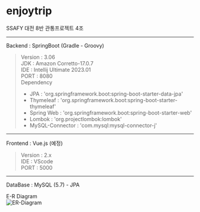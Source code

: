 # enjoytrip
SSAFY 대전 8반 관통프로젝트 4조

---
Backend : SpringBoot (Gradle - Groovy)
> Version : 3.06 <br>
> JDK : Amazon Corretto-17.0.7 <br>
> IDE : Intellij Ultimate 2023.01 <br>
> PORT : 8080 <br>
> Dependency
> - JPA : 'org.springframework.boot:spring-boot-starter-data-jpa'
> - Thymeleaf : 'org.springframework.boot:spring-boot-starter-thymeleaf'
> - Spring Web : 'org.springframework.boot:spring-boot-starter-web'
> - Lombok : 'org.projectlombok:lombok'
> - MySQL-Connector : 'com.mysql:mysql-connector-j'

---
Frontend : Vue.js (예정)
> Version : 2.x<br>
> IDE : VScode<br>
> PORT : 5000
---
DataBase : MySQL (5.7) - JPA

E-R Diagram <br>
![ER-Diagram](https://user-images.githubusercontent.com/119915194/235425603-4e873488-da1b-4654-bd35-c051ab7289a8.PNG) <br>

